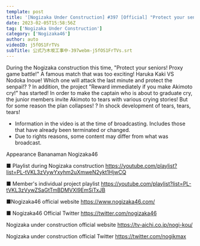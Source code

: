 ```yaml
---
template: post
title: '[Nogizaka Under Construction] #397 [Official] "Protect your seniors! Proxy game battle!" part 1'
date: 2023-02-05T15:58:56Z
tag: ['Nogizaka Under Construction']
category: ['Nogizaka46']
author: auto 
videoID: j5fOS1FrTVs
subTitle: 公式乃木坂工事中-397webm-j5fOS1FrTVs.srt
---
```

During the Nogizaka construction this time, "Protect your seniors! Proxy game battle!"
A famous match that was too exciting!
Haruka Kaki VS Nodoka Inoue! Which one will attack the last minute and protect the senpai!? ?
In addition, the project "Reward immediately if you make Akimoto cry!" has started!
In order to make the captain who is about to graduate cry, the junior members invite Akimoto to tears with various crying stories!
But for some reason the plan collapses! ? In shock development of tears, tears, tears!

* Information in the video is at the time of broadcasting. Includes those that have already been terminated or changed.
* Due to rights reasons, some content may differ from what was broadcast.

Appearance
Bananaman Nogizaka46

■ Playlist during Nogizaka construction
https://youtube.com/playlist?list=PL-tVKL3zVywYxyhm2uXmweN2ykt1HjwCQ

■ Member's individual project playlist
https://youtube.com/playlist?list=PL-tVKL3zVywZSaGtTmBDMVXl9EmSiTxJB

■Nogizaka46 official website
https://www.nogizaka46.com/

■ Nogizaka46 Official Twitter
https://twitter.com/nogizaka46

Nogizaka under construction official website
https://tv-aichi.co.jp/nogi-kou/

Nogizaka under construction official Twitter
https://twitter.com/nogikmax
